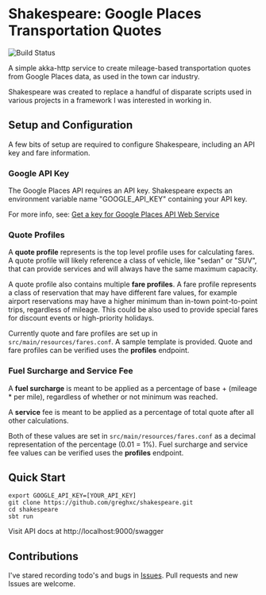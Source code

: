 # Shakespeare: Google Places Transportation Quotes
![Build Status](https://circleci.com/gh/greghxc/shakespeare.svg?style=shield&circle-token=:circle-token)

A simple akka-http service to create mileage-based transportation quotes
from Google Places data, as used in the town car industry.

Shakespeare was created to replace a handful of disparate scripts used
in various projects in a framework I was interested in working in.

## Setup and Configuration
A few bits of setup are required to configure Shakespeare, including an
API key and fare information.
### Google API Key
The Google Places API requires an API key. Shakespeare expects an
environment variable name "GOOGLE_API_KEY" containing your API key.

For more info, see: [Get a key for Google Places API Web Service](https://developers.google.com/places/web-service/get-api-key)
### Quote Profiles
A __quote profile__ represents is the top level profile uses for calculating
fares. A quote profile will likely reference a class of vehicle, like
"sedan" or "SUV", that can provide services and will always have the
same maximum capacity.

A quote profile also contains multiple __fare profiles__. A fare profile
represents a class of reservation that may have different fare values,
for example airport reservations may have a higher minimum than in-town
point-to-point trips, regardless of mileage. This could be also used to
provide special fares for discount events or high-priority holidays.

Currently quote and fare profiles are set up in
`src/main/resources/fares.conf`. A sample template is provided. Quote
and fare profiles can be verified uses the __profiles__ endpoint.
### Fuel Surcharge and Service Fee
A __fuel surcharge__ is meant to be applied as a percentage of base +
(mileage * per mile), regardless of whether or not minimum was reached.

A __service__ fee is meant to be applied as a percentage of total quote
after all other calculations.

Both of these values are set in `src/main/resources/fares.conf` as a
decimal representation of the percentage (0.01 = 1%). Fuel surcharge and
service fee values can be verified uses the __profiles__ endpoint.

## Quick Start
    export GOOGLE_API_KEY=[YOUR_API_KEY]
    git clone https://github.com/greghxc/shakespeare.git
    cd shakespeare
    sbt run

Visit API docs at http://localhost:9000/swagger

## Contributions
I've stared recording todo's and bugs in
[Issues](https://github.com/greghxc/shakespeare/issues). Pull requests
and new Issues are welcome.
